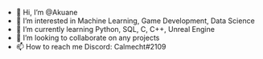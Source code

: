 - 👋 Hi, I’m @Akuane
- 👀 I’m interested in Machine Learning, Game Development, Data Science
- 🌱 I’m currently learning Python, SQL, C, C++, Unreal Engine
- 💞️ I’m looking to collaborate on any projects
- 📫 How to reach me Discord: Calmecht#2109

<!---
Akuane/Akuane is a ✨ special ✨ repository because its `README.md` (this file) appears on your GitHub profile.
You can click the Preview link to take a look at your changes.
--->
